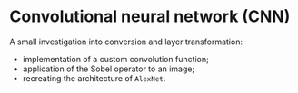 # Convolutional neural network (CNN)

A small investigation into conversion and layer transformation:
- implementation of a custom convolution function;
- application of the Sobel operator to an image;
- recreating the architecture of `AlexNet`.

